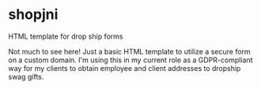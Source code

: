 # shopjni
HTML template for drop ship forms

Not much to see here! Just a basic HTML template to utilize a secure form on a custom domain. I'm using this in my current role as a GDPR-compliant way for my clients to obtain employee and client addresses to dropship swag gifts.

